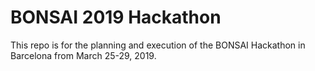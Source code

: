 # BONSAI 2019 Hackathon

This repo is for the planning and execution of the BONSAI Hackathon in Barcelona from March 25-29, 2019.


